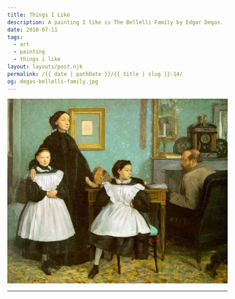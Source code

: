 ```yaml
---
title: Things I Like
description: A painting I like is The Bellelli Family by Edgar Degas.
date: 2010-07-11
tags: 
  - art
  - painting
  - things i like
layout: layouts/post.njk
permalink: /{{ date | pathDate }}/{{ title | slug }}-14/
og: degas-bellelli-family.jpg
---
```


![The Bellelli Family by Edgar Degas](/img/degas-bellelli-family.jpg)

---
